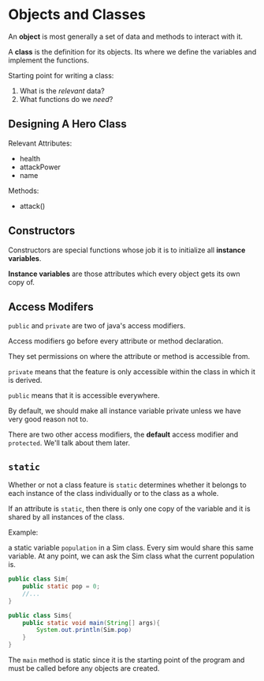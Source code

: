 # Objects and Classes

An **object** is most generally a set of data and methods to interact with it.

A **class** is the definition for its objects. Its where we define the variables and implement the functions.

Starting point for writing a class:

1) What is the *relevant* data?
2) What functions do we *need*?

## Designing A Hero Class

Relevant Attributes:

- health
- attackPower
- name

Methods:

- attack()

## Constructors

Constructors are special functions whose job it is to initialize all **instance variables**.

**Instance variables** are those attributes which every object gets its own copy of.

## Access Modifers

`public` and `private` are two of java's access modifiers.

Access modifiers go before every attribute or method declaration.

They set permissions on where the attribute or method is accessible from.

`private` means that the feature is only accessible within the class in which it is derived.

`public` means that it is accessible everywhere.

By default, we should make all instance variable private unless we have very good reason not to.

There are two other access modifiers, the **default** access modifier and `protected`. We'll talk about them later.

## `static`

Whether or not a class feature is `static` determines whether it belongs to each instance of the class individually or to the class as a whole.

If an attribute is `static`, then there is only one copy of the variable and it is shared by all instances of the class.

Example:

a static variable `population` in a Sim class. Every sim would share this same variable. At any point, we can ask the Sim class what the current population is.

``` java
public class Sim{
    public static pop = 0;
    //...
}

public class Sims{
    public static void main(String[] args){
        System.out.println(Sim.pop)
    }
}
```

The `main` method is static since it is the starting point of the program and must be called before any objects are created.